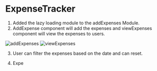 # ExpenseTracker
1. Added the lazy loading module to the addExpenses Module.
2. AddExpense component will add the expenses and viewExpenses component will view the expenses to users.

![addExpenses](https://github.com/user-attachments/assets/0a7721d5-7bd7-4bf8-990c-43c66ca98162)
![viewExpenses](https://github.com/user-attachments/assets/4ffc8019-6cdc-4588-aadd-3e1fab4a80a1)

3. User can filter the expenses based on the date and can reset.


2. Expe